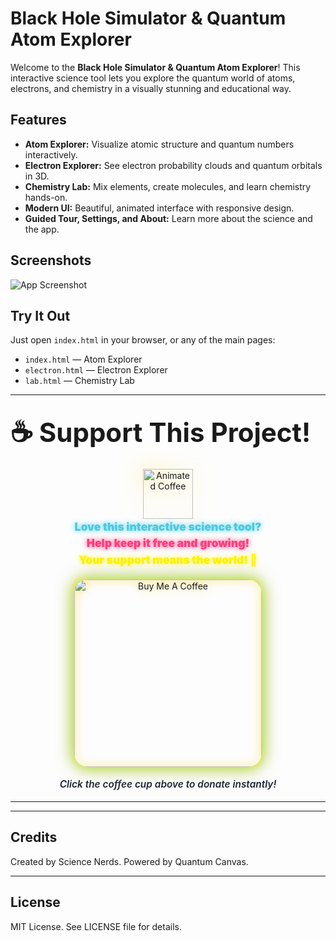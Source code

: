 # Black Hole Simulator & Quantum Atom Explorer

Welcome to the **Black Hole Simulator & Quantum Atom Explorer**! This interactive science tool lets you explore the quantum world of atoms, electrons, and chemistry in a visually stunning and educational way.

## Features
- **Atom Explorer:** Visualize atomic structure and quantum numbers interactively.
- **Electron Explorer:** See electron probability clouds and quantum orbitals in 3D.
- **Chemistry Lab:** Mix elements, create molecules, and learn chemistry hands-on.
- **Modern UI:** Beautiful, animated interface with responsive design.
- **Guided Tour, Settings, and About:** Learn more about the science and the app.

## Screenshots
![App Screenshot](https://user-images.githubusercontent.com/placeholder/quantum-lab-demo.png)

## Try It Out
Just open `index.html` in your browser, or any of the main pages:
- `index.html` — Atom Explorer
- `electron.html` — Electron Explorer
- `lab.html` — Chemistry Lab

---


## <span style="font-size:2em;">☕ Support This Project!</span>

<div align="center">
  <img src="https://cdn.buymeacoffee.com/buttons/v2/animated-yellow.gif" alt="Animated Coffee" width="80" style="margin-bottom: -18px; filter: drop-shadow(0 0 18px #ffde59); animation: pulse 1.2s infinite alternate;" />
</div>

<div align="center" style="font-size:1.25em; font-weight:700; color:#1a2233; margin: 18px 0 10px 0; line-height:1.5;">
  <span style="color:#48cae4; font-weight:900; text-shadow:0 0 8px #48cae4;">Love this interactive science tool?</span><br>
  <span style="color:#ff3c7e; font-weight:900; text-shadow:0 0 8px #ff3c7e;">Help keep it free and growing!</span><br>
  <span style="color:#fff200; font-weight:900; text-shadow:0 0 8px #fff200;">Your support means the world! 💖</span>
</div>

<div align="center" style="margin: 18px 0;">
  <a href="https://buymeacoffee.com/rorrimaesu" target="_blank">
    <img src="https://cdn.buymeacoffee.com/buttons/v2/animated-yellow.gif" alt="Buy Me A Coffee" width="300" style="border-radius: 22px; box-shadow: 0 0 28px #48cae4a0, 0 0 12px #fff200, 0 0 18px #ffde59; animation: donateBtnBounce 1.5s infinite alternate; filter: drop-shadow(0 0 8px #ffde59);" />
  </a>
</div>

<div align="center" style="font-size:1.1em; color:#1a2233; font-weight:600; margin-bottom: 18px;">
  <em>Click the coffee cup above to donate instantly!</em>
</div>

---

---

## Credits
Created by Science Nerds. Powered by Quantum Canvas.

---

## License
MIT License. See LICENSE file for details.
